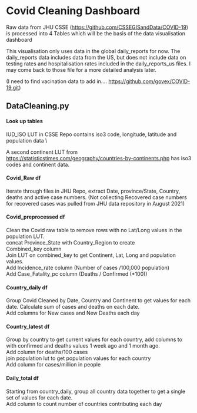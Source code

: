# Covid Cleaning Dashboard
Raw data from JHU CSSE (https://github.com/CSSEGISandData/COVID-19) is 
processed into 4 Tables which will be the basis of the data visualisation 
dashboard

This visualisation only uses data in the global daily_reports for now. 
The daily_reports data includes data from the US, but does not include 
data on testing rates and hospitalisation rates included in the 
daily_reports_us files. I may come back to those file for a more detailed 
analysis later.

(I need to find vacination data to add in.... https://github.com/govex/COVID-19.git)

## DataCleaning.py
#### Look up tables
IUD_ISO LUT in CSSE Repo contains iso3 code, longitude, latitude and population
data \

A second continent LUT from https://statisticstimes.com/geography/countries-by-continents.php
has iso3 codes and continent data.
#### Covid_Raw df
Iterate through files in JHU Repo, extract Date, province/State, 
Country, deaths and active case numbers. 
(Not collecting Recovered case numbers for recovered cases was pulled 
from JHU data repository in August 2021)

#### Covid_preprocessed df
Clean the Covid raw table to remove rows with no Lat/Long 
values in the population LUT. \
concat Province_State with Country_Region to create \
Combined_key column \
Join LUT on combined_key to get Continent, Lat, Long and population values. \
Add Incidence_rate column (Number of cases /100,000 population) \
Add Case_Fatality_pc column (Deaths / Confirmed (*100))

#### Country_daily df
Group Covid Cleaned by Date, Country and Continent to get values for each date. 
Calculate sum of cases and deaths on each date. \
Add columns for New cases and New Deaths each day

#### Country_latest df
Group by country to get current values for each country, 
add columns to with confirmed and deaths values 1 week ago and 
1 month ago. \
Add column for deaths/100 cases\
join population lut to get population values for each country\
Add column for cases/million in people

#### Daily_total df
Starting from country_daily, group all country data together 
to get a single set of values for each date.\
Add column to count number of countries contributing each day